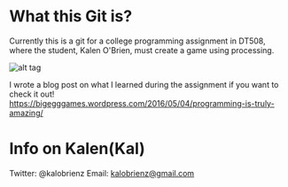 # What this Git is?
Currently this is a git for a college programming assignment in DT508, where the student, Kalen O'Brien, must create a game using
processing.

![alt tag](https://bigegggames.files.wordpress.com/2016/05/logo.gif?w=660)

I wrote a blog post on what I learned during the assignment if you want to check it out!
https://bigegggames.wordpress.com/2016/05/04/programming-is-truly-amazing/
# Info on Kalen(Kal)
Twitter: @kalobrienz
Email: kalobrienz@gmail.com

